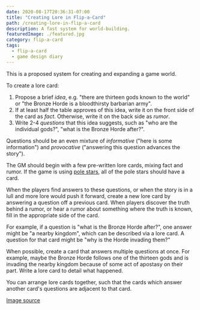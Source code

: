 ```yaml
---
date: 2020-08-17T20:36:31-07:00
title: "Creating Lore in Flip-a-Card"
path: /creating-lore-in-flip-a-card
description: A fast system for world-building.
featuredImage: ./featured.jpg
category: flip-a-card
tags:
  - flip-a-card
  - game design diary
---
```


This is a proposed system for creating and expanding a game world.

To create a lore card:

1. Propose a brief _idea_, e.g. "there are thirteen gods known to the world"
   or "the Bronze Horde is a bloodthirsty barbarian army".
2. If at least half the table approves of this idea,
   write it on the front side of the card as _fact_.
   Otherwise, write it on the back side as _rumor_.
3. Write 2-4 _questions_ that this idea suggests,
   such as "who are the individual gods?",
   "what is the Bronze Horde after?".

Questions should be an even mixture of _informative_ ("here is some information")
and _provocative_ ("answering this question advances the story").

The GM should begin with a few pre-written lore cards, mixing fact and rumor.
If the game is using [pole stars](https://astralfrontier.itch.io/pole-stars), all of the pole stars should have a card.

When the players find answers to these questions,
or when the story is in a lull and more lore would push it forward,
create a new lore card by answering a question off a previous card.
When players discover the truth behind a rumor,
or hear a rumor about something where the truth is known,
fill in the appropriate side of the card.

For example, if a question is "what is the Bronze Horde after?",
one answer might be "a nearby kingdom", which can be described via a lore card.
A question for that card might be "why is the Horde invading them?"

When possible, create a card that answers multiple questions at once.
For example, maybe the Bronze Horde follows one of the thirteen gods
and is invading the nearby kingdom because of some act of apostasy on their part.
Write a lore card to detail what happened.

You can arrange lore cards together,
such that the cards which answer another card's questions are adjacent to that card.

[Image source](https://www.pikist.com/free-photo-vkune)